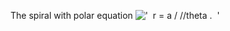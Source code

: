 The spiral with polar equation
!['  r = a / //theta .  '](../dictionary/equation_images/4041.1..png)
